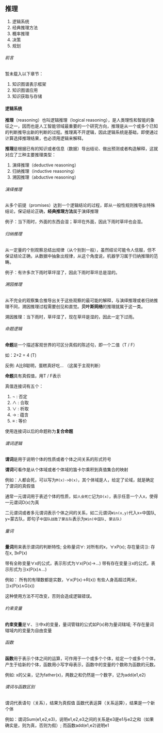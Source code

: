 ## 推理
1. 逻辑系统
2. 经典推理方法
3. 概率推理
4. 决策
5. 规划

###### 前言
暂未载入以下章节：
1. 知识图谱表示框架
2. 知识图谱应用
3. 知识获取与存储

#### 逻辑系统
**推理**（reasoning）也叫逻辑推理（logical reasoning），是人类理性和智能的象征之一，因而也是人工智能领域最重要的一个研究方向，推理是从一个或多个已知的判断推导出新的判断的过程。推理离不开逻辑，因此逻辑系统是基础，即使通过计算选择推理结果，也必须用逻辑来解释。

**推理**是根据已有的知识或者信息（数据）导出结论、做出预测或者构造解释，这就对应了三种主要推理类型：
1. 演绎推理（deductive reasoning）
2. 归纳推理（inductive reasoning）
3. 溯因推理（abductive reasoning）

###### 演绎推理
从多个前提（promises）达到一个逻辑结论的过程，即从一般性规则推导出特殊结论，保证结论正确，**经典推理方法**属于演绎推理

例子：当下雨时，外面的东西会湿；草坪在外面，因此下雨时草坪也会湿。

###### 归纳推理
从一定量的个别观察总结出规律（从个别到一般），虽然结论可能令人信服，但不保证结论正确，从数据中抽象出规律，从这个角度说，机器学习属于归纳推理的范畴。

例子：有许多次下雨时草坪湿了，因此下雨时草坪总是湿的。

###### 溯因推理
从不完全的观察集合推导出关于这些观察的最可能的解释，与演绎推理或者归纳推理不同，溯因推理过程需要创见和直觉。**贝叶斯网络**的推理就属于这一类。

溯因推理：当下雨时，草坪湿了，现在草坪是湿的，因此一定下过雨。

###### 命题逻辑
**命题**是一个描述客观世界的可区分真假的陈述句，即一个二值（T / F）

如：2+2 = 4 (T)

反例: A比B聪明，蛋糕真好吃... （这属于主观判断）

**命题**具有真假值，用T / F表示

真值连接词有五个：
1. ¬ : 否定
2. ∧ : 合取
3. ∨ : 析取
4. → : 蕴含
5. ≡ : 等价

使用连接词以后的命题称为**复合命题**

###### 谓词逻辑
**谓词**是用于说明个体的性质或者个体之间关系的形式符号

**谓词**可看作是从个体域或者个体域的笛卡尔乘积到真值集合的映射

例如：人都会死，可以写为`M(x)->D(x)`，其个体域是人，给定了论域，就是确定了谓词的真假值

通常一元谓词用于表述个体的性质，如`人会死亡`记为`D(x)`，表示任意一个人x，使得一元谓词D(x)为真

二元谓词或者多元谓词表示个体之间的关系，如二元谓词`Win(x,y)`代入x=中国队, y=蒙古队，即句子`中国队战胜了蒙古队`表示为`Win(中国队, 蒙古队)`


###### 量词
**量词**用来表示谓词的判断特性; 全称量词∀: 对所有的x，∀xP(x); 存在量词∃: 存在x, ∃xP(x)

带有全称变量∀x的公式，表示形式为∀x(P(x)->...)
带有存在变量∃x的公式，表示形式为∃x(P(x)∧...)

例如：
所有的有理数都是实数，∀x(P(x)->R(x))
有些人身高超过两米，∃x(P(x)∧G(x))

这种使用方法不可改变，否则会造成逻辑错误。

###### 约束变量
**约束变量**是∀、∃中x的变量，量词管辖的公式如P(x)称为量词辖域; 不存在量词辖域内的变量为自由变量

###### 函数
**函数**用于表示个体之间的运算，可作用于一个或多个个体，给定一个或多个个体，产生于给新的个体，函数用小写字母表示，函数中的变量的个数称为函数的元数。

例如: x的父亲，记为father(x)，两数之和仍然是一个数字，记为add(e1,e2)

###### 谓词与函数区别
谓词代表语句（关系），结果为真假值
函数代表运算（关系运算），结果是一个新个体

例如：谓词Sum(e1,e2,e3)，说明e1,e2,e3之间的关系是e3是e1与e2之和（如果确实是，则为真，否则为假）; 而函数add(e1,e2)说明e1